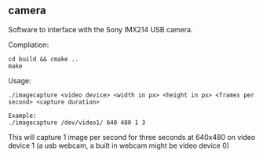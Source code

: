 ## camera

Software to interface with the Sony IMX214 USB camera.

Compliation:

    cd build && cmake ..
    make

Usage:

    ./imagecapture <video device> <width in px> <height in px> <frames per second> <capture duration>

    Example:
    ./imagecapture /dev/video1/ 640 480 1 3

This will capture 1 image per second for three seconds at 640x480 on video device 1 (a usb webcam, a built in webcam might be video device 0)